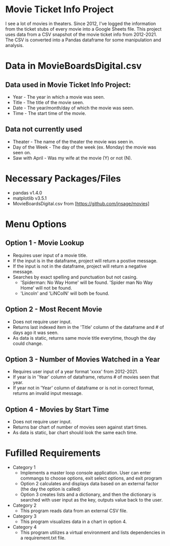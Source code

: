 # Movie Ticket Info Project

 I see a lot of movies in theaters. Since 2012, I've logged the information from the ticket stubs of every movie into a Google Sheets file. This project uses data from a CSV snapshot of the movie ticket info from 2012-2021. The CSV is converted into a Pandas dataframe for some manipulation and analysis. 

# Data in MovieBoardsDigital.csv 
## Data used in Movie Ticket Info Project:
- Year - The year in which a movie was seen. 
- Title - The title of the movie seen.
- Date - The year/month/day of which the movie was seen.
- Time - The start time of the movie. 

## Data not currently used
- Theater - The name of the theater the movie was seen in.
- Day of the Week - The day of the week (ex. Monday) the movie was seen on.
- Saw with April - Was my wife at the movie (Y) or not (N).

# Necessary Packages/Files
- pandas v1.4.0
- matplotlib v3.5.1
- MovieBoardsDigital.csv from [https://github.com/jnsage/movies]
 

#  Menu Options
## Option 1 - Movie Lookup
- Requires user input of a movie title. 
- If the input is in the dataframe, project will return a postive message.
- If the input is not in the dataframe, project will return a negative message.
- Searches by exact spelling and punctuation but not casing.
    - 'Spiderman: No Way Home' will be found. 'Spider man No Way Home' will not be found.
    - 'Lincoln' and 'LiNColN' will both be found.

## Option 2 - Most Recent Movie
- Does not require user input.
- Returns last indexed item in the 'Title' column of the dataframe and # of days ago it was seen.
- As data is static, returns same movie title everytime, though the day could change.

## Option 3 - Number of Movies Watched in a Year
- Requires user input of a year format 'xxxx' from 2012-2021.
- If year is in 'Year' column of dataframe, returns # of movies seen that year.
- If year not in 'Year' column of dataframe or is not in correct format, returns an invalid input message.

## Option 4 - Movies by Start Time
- Does not require user input.
- Returns bar chart of number of movies seen against start times.
- As data is static, bar chart should look the same each time.

# Fufilled Requirements
- Category 1
    - Implements a master loop console application. User can enter commangs to choose options, exit select options, and exit program
    - Option 2 calculates and displays data based on an external factor (the day the option is called)
    - Option 3 creates lists and a dictionary, and then the dictionary is searched with user input as the key, outputs value back to the user.
- Category 2
    - This program reads data from an external CSV file.
- Category 3
    - This program visualizes data in a chart in option 4.
- Category 4
    - This program utilizes a virtual environment and lists dependencies in a requirement.txt file.


